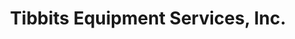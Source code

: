 ---
title: "Tibbits Equipment Services, Inc."
url: /barre-city/tibbits-equipment-services-inc/
shop: shop
---